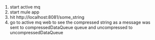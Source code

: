 1. start active mq
2. start mule app
3. hit http://localhost:8081/some_string
4. go to active mq web to see the compressed string as a message was sent to compressedDataQueue queue and uncompressed to uncompressedDataQueue